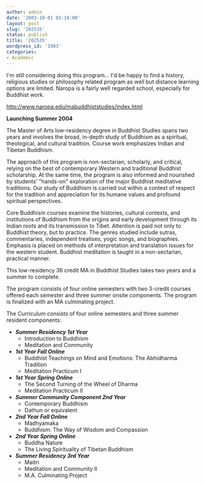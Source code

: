 ```yaml
---
author: admin
date: '2003-10-01 03:18:00'
layout: post
slug: '202535'
status: publish
title: '202535'
wordpress_id: '1903'
categories:
- Academic
---
```

I'm still considering doing this program... I'd be happy to find a history, religious studies or philosophy related program as well but distance learning options are limited. Naropa is a fairly well regarded school, especially for Buddhist work.

<a href="http://www.naropa.edu/mabuddhiststudies/index.html">http://www.naropa.edu/mabuddhiststudies/index.html</a>

<strong>Launching Summer 2004</strong>

The Master of Arts low-residency degree in Buddhist Studies spans two years and involves the broad, in-depth study of Buddhism as a spiritual, theological, and cultural tradition. Course work emphasizes Indian and Tibetan Buddhism.

The approach of this program is non-sectarian, scholarly, and critical, relying on the best of contemporary Western and traditional Buddhist scholarship. At the same time, the program is also informed and nourished by students’ "hands-on" exploration of the major Buddhist meditative traditions. Our study of Buddhism is carried out within a context of respect for the tradition and appreciation for its humane values and profound spiritual perspectives.

Core Buddhism courses examine the histories, cultural contexts, and institutions of Buddhism from the origins and early development through its Indian roots and its transmission to Tibet. Attention is paid not only to Buddhist theory, but to practice. The genres studied include sutras, commentaries, independent treatises, yogic songs, and biographies. Emphasis is placed on methods of interpretation and translation issues for the western student. Buddhist meditation is taught in a non-sectarian, practical manner.

This low-residency 36 credit MA in Buddhist Studies takes two years and a summer to complete.

The program consists of four online semesters with two 3-credit courses offered each semester and three summer onsite components. The program is finalized with an MA culminating project.

The Curriculum consists of four online semesters and three summer resident components:
<ul>
	<li><em><strong>Summer Residency 1st Year</strong></em>
<ul>
	<li>Introduction to Buddhism</li>
	<li>Meditation and Community</li>
</ul>
</li>
	<li><strong><em>1st Year Fall Online</em></strong>
<ul>
	<li>Buddhist Teachings on Mind and Emotions: The Abhidharma Tradition</li>
	<li>Meditation Practicum I</li>
</ul>
</li>
	<li><strong><em>1st Year Spring Online</em></strong>
<ul>
	<li>The Second Turning of the Wheel of Dharma</li>
	<li>Meditation Practicum II</li>
</ul>
</li>
	<li><strong><em>Summer Community Component 2nd Year</em></strong>
<ul>
	<li>Contemporary Buddhism</li>
	<li>Dathun or equivalent</li>
</ul>
</li>
	<li><strong><em>2nd Year Fall Online</em></strong>
<ul>
	<li>Madhyamaka</li>
	<li>Buddhism: The Way of Wisdom and Compassion</li>
</ul>
</li>
	<li><strong><em>2nd Year Spring Online</em></strong>
<ul>
	<li>Buddha Nature</li>
	<li>The Living Spirituality of Tibetan Buddhism</li>
</ul>
</li>
	<li><strong><em>Summer Residency 3rd Year</em></strong>
<ul>
	<li>Maitri</li>
	<li>Meditation and Community II</li>
	<li>M.A. Culminating Project</li>
</ul>
</li>
</ul>
